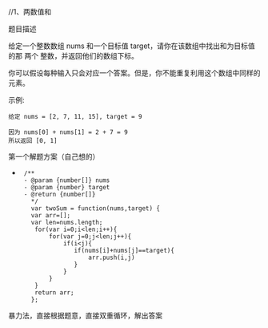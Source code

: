 //1、两数值和 

题目描述

给定一个整数数组 nums 和一个目标值 target，请你在该数组中找出和为目标值的那 两个 整数，并返回他们的数组下标。

你可以假设每种输入只会对应一个答案。但是，你不能重复利用这个数组中同样的元素。

示例:

```
给定 nums = [2, 7, 11, 15], target = 9

因为 nums[0] + nums[1] = 2 + 7 = 9
所以返回 [0, 1]
```

 第一个解题方案（自己想的）

 * ```
    /**
    - @param {number[]} nums
    - @param {number} target
    - @return {number[]}
      */
      var twoSum = function(nums,target) {
      var arr=[];
      var len=nums.length;
       for(var i=0;i<len;i++){
           for(var j=0;j<len;j++){
               if(i<j){
                  if(nums[i]+nums[j]==target){
                      arr.push(i,j)
                  }
               }
           }
       }
       return arr;
      };

暴力法，直接根据题意，直接双重循环，解出答案
